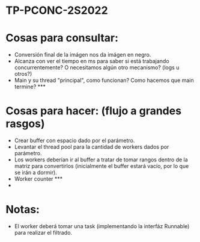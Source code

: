 # TP-PCONC-2S2022

# Cosas para consultar:
 - Conversión final de la imágen nos da imágen en negro.
 - Alcanza con ver el tiempo en ms para saber si está trabajando concurrentemente? O necesitamos algún otro mecanismo? (logs u otros?)
 - Main y su thread "principal", como funcionan? Como hacemos que main termine? ***

# Cosas para hacer: (flujo a grandes rasgos)
 - Crear buffer con espacio dado por el parámetro.
 - Levantar el thread pool para la cantidad de workers dados por parámetro.
 - Los workers deberían ir al buffer a tratar de tomar rangos dentro de la matriz para convertirlos (inicialmente el buffer estará vacío, por lo que se irán a dormir).
 - Worker counter ***
 - 

# Notas: 
 - El worker deberá tomar una task (implementando la interfáz Runnable) para realizar el filtrado.
